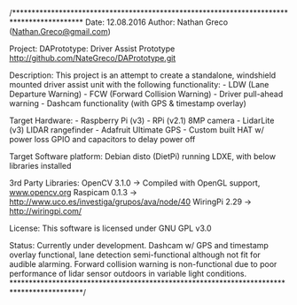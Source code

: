 /******************************************************************************************
  Date:    12.08.2016
  Author:  Nathan Greco (Nathan.Greco@gmail.com)

  Project:
      DAPrototype: Driver Assist Prototype
	  http://github.com/NateGreco/DAPrototype.git

  Description:
      This project is an attempt to create a standalone, windshield mounted driver assist
      unit with the following functionality:
		  - LDW (Lane Departure Warning)
		  - FCW (Forward Collision Warning)
		  - Driver pull-ahead warning
		  - Dashcam functionality (with GPS & timestamp overlay)

  Target Hardware:
      - Raspberry Pi (v3)
	  - RPi (v2.1) 8MP camera
	  - LidarLite (v3) LIDAR rangefinder
      - Adafruit Ultimate GPS
	  - Custom built HAT w/ power loss GPIO and capacitors to delay power off

  Target Software platform:
      Debian disto (DietPi) running LDXE, with below libraries installed

  3rd Party Libraries:
      OpenCV 3.1.0		-> Compiled with OpenGL support, www.opencv.org
      Raspicam 0.1.3	-> http://www.uco.es/investiga/grupos/ava/node/40
	  WiringPi 2.29		-> http://wiringpi.com/
	  
  License:
	  This software is licensed under GNU GPL v3.0

  Status:
	  Currently under development.  Dashcam w/ GPS and timestamp overlay functional, lane
	  detection semi-functional although not fit for audible alarming.  Forward collision
	  warning is non-functional due to poor performance of lidar sensor outdoors in
	  variable light conditions.
******************************************************************************************/